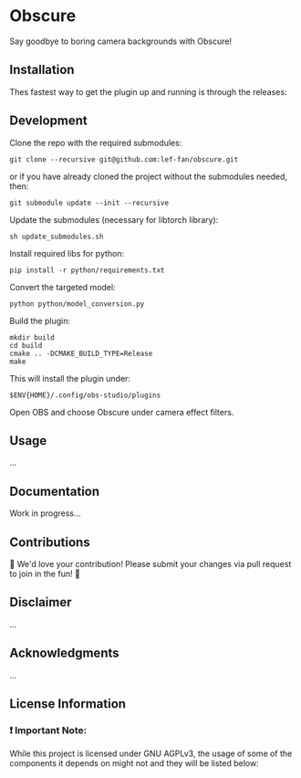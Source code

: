 # Obscure
Say goodbye to boring camera backgrounds with Obscure!

## Installation
Thes fastest way to get the plugin up and running is through the releases:

## Development
Clone the repo with the required submodules:
```
git clone --recursive git@github.com:lef-fan/obscure.git
```
or if you have already cloned the project without the submodules needed, then:
```
git submodule update --init --recursive
```
Update the submodules (necessary for libtorch library):
```
sh update_submodules.sh
```
Install required libs for python:
```
pip install -r python/requirements.txt
```
Convert the targeted model:
```
python python/model_conversion.py
```
Build the plugin:
```
mkdir build
cd build
cmake .. -DCMAKE_BUILD_TYPE=Release
make
```
This will install the plugin under:
```
$ENV{HOME}/.config/obs-studio/plugins
```
Open OBS and choose Obscure under camera effect filters.

## Usage
...

## Documentation
Work in progress...

## Contributions
🌟 We'd love your contribution! Please submit your changes via pull request to join in the fun! 🚀

## Disclaimer
...

## Acknowledgments
...

## License Information

### ❗ Important Note:
While this project is licensed under GNU AGPLv3, the usage of some of the components it depends on might not and they will be listed below: